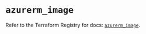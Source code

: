# `azurerm_image`

Refer to the Terraform Registry for docs: [`azurerm_image`](https://registry.terraform.io/providers/hashicorp/azurerm/3.104.2/docs/resources/image).
